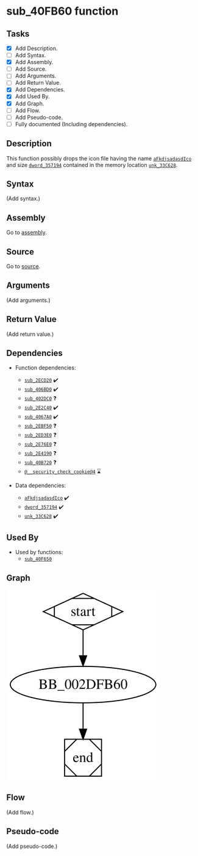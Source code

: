 # sub_40FB60 function

## Tasks

- [X] Add Description.
- [ ] Add Syntax.
- [X] Add Assembly.
- [ ] Add Source.
- [ ] Add Arguments.
- [ ] Add Return Value.
- [X] Add Dependencies.
- [X] Add Used By.
- [X] Add Graph.
- [ ] Add Flow.
- [ ] Add Pseudo-code.
- [ ] Fully documented (Including dependencies).

## Description

This function possibly drops the icon file having the name [`aFkdjsadasdIco`](aFkdjsadasdIco.md) and size [`dword_357194`](dword_357194.md) contained in the memory location [`unk_33C628`](unk_33C628.md).

## Syntax

(Add syntax.)

## Assembly

Go to [assembly](../asm/sub_40FB60.asm).

## Source

Go to [source](../cc/sub_40FB60.cc).

## Arguments

(Add arguments.)

## Return Value

(Add return value.)

## Dependencies

* Function dependencies:
  * [`sub_2ECD20`](sub_2ECD20.md) ✔️
  * [`sub_406BD0`](sub_406BD0.md) ✔️
  * [`sub_402DC0`](sub_402DC0.md) ❓
  * [`sub_2E2C40`](sub_2E2C40.md) ✔️
  * [`sub_4067A0`](sub_4067A0.md) ✔️
  * [`sub_2EBF50`](sub_2EBF50.md) ❓
  * [`sub_2ED3E0`](sub_2ED3E0.md) ❓
  * [`sub_2E76E0`](sub_2E76E0.md) ❓
  * [`sub_2E4190`](sub_2E4190.md) ❓
  * [`sub_40B720`](sub_40B720.md) ❓
  * [`@__security_check_cookie@4`](@__security_check_cookie@4.md) ⌛

* Data dependencies:
  * [`aFkdjsadasdIco`](aFkdjsadasdIco.md) ✔️
  * [`dword_357194`](dword_357194.md) ✔️
  * [`unk_33C628`](unk_33C628.md) ✔️

## Used By

* Used by functions:
  * [`sub_40F650`](sub_40F650.md)

## Graph

![sub_40FB60 Graph](../svg/sub_40FB60.svg "sub_40FB60 Graph")

## Flow

(Add flow.)

## Pseudo-code

(Add pseudo-code.)


